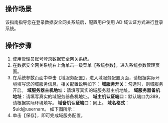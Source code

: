 ## 操作场景
该指南指导您在登录数据安全网关系统后，配置用户使用 AD 域认证方式进行登录系统。

## 操作步骤

1. 使用管理员账号登录数据安全网关系统。
2. 在数据安全网关系统右上角单击一级菜单【系统参数】，进入系统参数管理页面。
3. 在系统参数页面中单击【域服务配置】，进入域服务配置页面，请根据实际环境填写您的域服务信息，相关配置说明如下：
**域服务开关**：勾选时，则域服务开启。
**域服务器主机地址**：请填写真实的域服务器主机地址。
**域服务器备机地址**：请填写真实的域服务器备机地址。
**域主机认证端口**：默认端口为389，请根据实际环境填写。
**域备机认证端口**：同上。
**域名格式**：$uid@usernam。
如下图所示：
4. 单击【保存】，即可完成域服务配置。 

